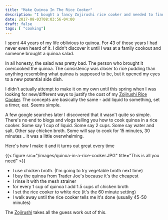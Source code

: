 ```yaml
---
title: "Make Quinoa In The Rice Cooker"
description: "I bought a fancy Zojirushi rice cooker and needed to find ways to justify the cost - first up - quinoa."
date: 2017-08-03T08:03:56-04:00
draft: false
tags: [ "cooking"]
---
```


I spent 44 years of my life oblivious to quinoa. For 43 of those years I had never even heard of it. I didn't discover it until I was at a family cookout and someone brought a quinoa salad.

In all honesty, the salad was pretty bad. The person who brought it overcooked the quinoa. The consistency was closer to rice pudding than anything resembling what quinoa is supposed to be, but it opened my eyes to a new potential side dish.

I didn't actually attempt to make it on my own until this spring when I was looking for new/different ways to justify the cost of my [Zojirushi Rice Cooker](https://www.amazon.com/dp/B0074CDG6C/). The concepts are basically the same - add liquid to something, set a timer, eat. Seems simple.

A few google searches later I discovered that it wasn't quite so simple. There's no end to blogs and vlogs telling you how to cook quinoa in a rice cooker. Some say 1 cup of liquid. Some say 2 cups. Some say water and salt. Other say chicken broth. Some will say to cook for 15 minutes, 30 minutes .. it was a little overwhelming.

Here's how I make it and it turns out great every time

{{< figure src="/images/quinoa-in-a-rice-cooker.JPG" title="This is all you need" >}}

- I use chicken broth. (I'm going to try vegetable broth next time)
- I buy the quinoa from Trader Joe's because it's the cheapest
- I rinse it with the mesh strainer
- for every 1 cup of quinoa I add 1.5 cups of chicken broth
- I set the rice cooker to white rice (it's the 60 minute setting)
- I walk away until the rice cooker tells me it's done  (usually 45-50 minutes)

The [Zojirushi](https://www.amazon.com/dp/B0074CDG6C/) takes all the guess work out of this.
